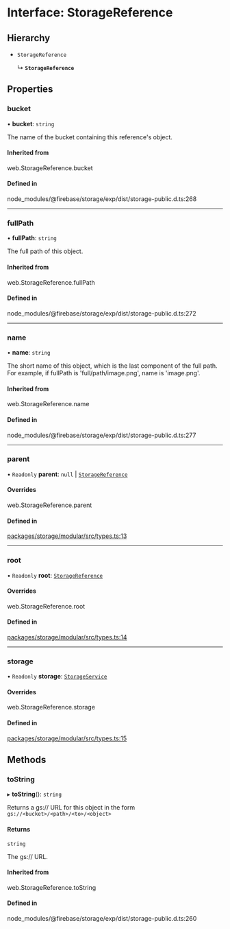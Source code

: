 # Interface: StorageReference

## Hierarchy

- `StorageReference`

  ↳ **`StorageReference`**

## Properties

### bucket

• **bucket**: `string`

The name of the bucket containing this reference's object.

#### Inherited from

web.StorageReference.bucket

#### Defined in

node_modules/@firebase/storage/exp/dist/storage-public.d.ts:268

___

### fullPath

• **fullPath**: `string`

The full path of this object.

#### Inherited from

web.StorageReference.fullPath

#### Defined in

node_modules/@firebase/storage/exp/dist/storage-public.d.ts:272

___

### name

• **name**: `string`

The short name of this object, which is the last component of the full path.
For example, if fullPath is 'full/path/image.png', name is 'image.png'.

#### Inherited from

web.StorageReference.name

#### Defined in

node_modules/@firebase/storage/exp/dist/storage-public.d.ts:277

___

### parent

• `Readonly` **parent**: ``null`` \| [`StorageReference`](/reference/storage/interfaces/storagereference.md)

#### Overrides

web.StorageReference.parent

#### Defined in

[packages/storage/modular/src/types.ts:13](https://github.com/invertase/react-native-firebase/blob/3eaa35e5/packages/storage/modular/src/types.ts#L13)

___

### root

• `Readonly` **root**: [`StorageReference`](/reference/storage/interfaces/storagereference.md)

#### Overrides

web.StorageReference.root

#### Defined in

[packages/storage/modular/src/types.ts:14](https://github.com/invertase/react-native-firebase/blob/3eaa35e5/packages/storage/modular/src/types.ts#L14)

___

### storage

• `Readonly` **storage**: [`StorageService`](/reference/storage/interfaces/storageservice.md)

#### Overrides

web.StorageReference.storage

#### Defined in

[packages/storage/modular/src/types.ts:15](https://github.com/invertase/react-native-firebase/blob/3eaa35e5/packages/storage/modular/src/types.ts#L15)

## Methods

### toString

▸ **toString**(): `string`

Returns a gs:// URL for this object in the form
  `gs://<bucket>/<path>/<to>/<object>`

#### Returns

`string`

The gs:// URL.

#### Inherited from

web.StorageReference.toString

#### Defined in

node_modules/@firebase/storage/exp/dist/storage-public.d.ts:260
